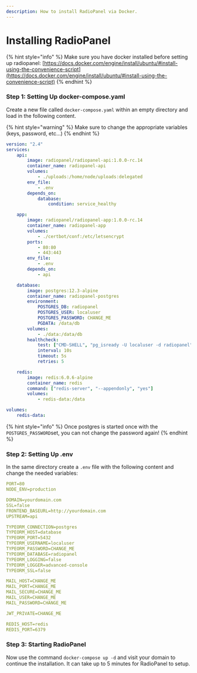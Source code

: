 ```yaml
---
description: How to install RadioPanel via Docker.
---
```


# Installing RadioPanel

{% hint style="info" %}
Make sure you have docker installed before setting up radiopanel: [https://docs.docker.com/engine/install/ubuntu/#install-using-the-convenience-script](https://docs.docker.com/engine/install/ubuntu/#install-using-the-convenience-script)
{% endhint %}

### Step 1: Setting Up docker-compose.yaml

Create a new file called `docker-compose.yaml` within an empty directory and load in the following content.

{% hint style="warning" %}
Make sure to change the appropriate variables (keys, password, etc...)
{% endhint %}

```yaml
version: "2.4"
services:
    api:
        image: radiopanel/radiopanel-api:1.0.0-rc.14
        container_name: radiopanel-api
        volumes:
            - ./uploads:/home/node/uploads:delegated
        env_file:
            - .env
        depends_on:
            database:
                condition: service_healthy

    app:
        image: radiopanel/radiopanel-app:1.0.0-rc.14
        container_name: radiopanel-app
        volumes:
            - ./certbot/conf:/etc/letsencrypt
        ports:
            - 80:80
            - 443:443
        env_file:
            - .env
        depends_on:
            - api

    database:
        image: postgres:12.3-alpine
        container_name: radiopanel-postgres
        environment:
            POSTGRES_DB: radiopanel
            POSTGRES_USER: localuser
            POSTGRES_PASSWORD: CHANGE_ME
            PGDATA: /data/db
        volumes:
            - ./data:/data/db
        healthcheck:
            test: ["CMD-SHELL", "pg_isready -U localuser -d radiopanel"]
            interval: 10s
            timeout: 5s
            retries: 5

    redis:
        image: redis:6.0.6-alpine
        container_name: redis
        command: ["redis-server", "--appendonly", "yes"]
        volumes:
            - redis-data:/data

volumes:
    redis-data:
```

{% hint style="info" %}
Once postgres is started once with the `POSTGRES_PASSWORD`set, you can not change the password again!
{% endhint %}

### Step 2: Setting Up .env

In the same directory create a `.env` file with the following content and change the needed variables:

```yaml
PORT=80
NODE_ENV=production

DOMAIN=yourdomain.com
SSL=false
FRONTEND_BASEURL=http://yourdomain.com
UPSTREAM=api

TYPEORM_CONNECTION=postgres
TYPEORM_HOST=database
TYPEORM_PORT=5432
TYPEORM_USERNAME=localuser
TYPEORM_PASSWORD=CHANGE_ME
TYPEORM_DATABASE=radiopanel
TYPEORM_LOGGING=false
TYPEORM_LOGGER=advanced-console
TYPEORM_SSL=false

MAIL_HOST=CHANGE_ME
MAIL_PORT=CHANGE_ME
MAIL_SECURE=CHANGE_ME
MAIL_USER=CHANGE_ME
MAIL_PASSWORD=CHANGE_ME

JWT_PRIVATE=CHANGE_ME

REDIS_HOST=redis
REDIS_PORT=6379
```

### Step 3: Starting RadioPanel

Now use the command `docker-compose up -d` and visit your domain to continue the installation. It can take up to 5 minutes for RadioPanel to setup.
